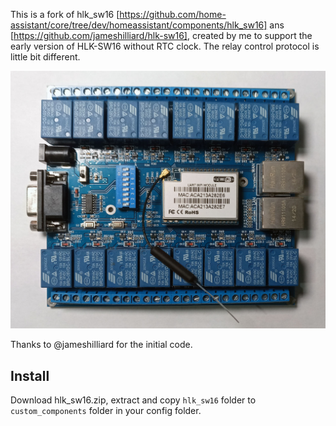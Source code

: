 This is a fork of hlk_sw16 [https://github.com/home-assistant/core/tree/dev/homeassistant/components/hlk_sw16] ans [https://github.com/jameshilliard/hlk-sw16], created by me to support the early version of HLK-SW16 without RTC clock.
The relay control protocol is little bit different.

![](hlk_sw16_old.jpg)

Thanks to @jameshilliard for the initial code.

## Install

Download hlk_sw16.zip, extract and copy `hlk_sw16` folder to `custom_components` folder in your config folder.
